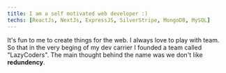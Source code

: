 ```yaml
---
title: I am a self motivated web developer :)
techs: [ReactJs, NextJs, ExpressJS, SilverStripe, MongoDB, MySQL]
---
```


It's fun to me to create things for the web. I always love to play with team. So that in the very beging of my dev carrier I founded a team called "LazyCoders". The main thought behind the name was we don't like **redundency**.